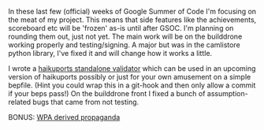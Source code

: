 In these last few (official) weeks of Google Summer of Code I'm focusing on the meat of my project. This means that side features like the achievements, scoreboard etc will be 'frozen' as-is until after GSOC. I'm planning on rounding them out, just not yet. The main work will be on the builddrone working properly and testing/signing. A major but was in the camlistore python library, I've fixed it and will change how it works a little. 

I wrote a [haikuports standalone validator](https://github.com/jrabbit/batisseur-planning/blob/master/haikuports-cooler/validate.py) which can be used in an upcoming version of haikuports possibly or just for your own amusement on a simple bepfile. (Hint you could wrap this in a git-hook and then only allow a commit if your beps pass!) On the builddrone front I fixed a bunch of assumption-related bugs that came from not testing.

BONUS: [WPA derived propaganda](https://github.com/jrabbit/batisseur-planning/blob/master/art/wpa-cleaning.png)